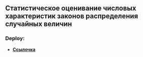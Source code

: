 ## Статистическое оценивание числовых характеристик законов распределения случайных величин

### Deploy:

- **[Ссылочка](https://jlprdj2tqsrti3pzkphayn.streamlit.app/)**

